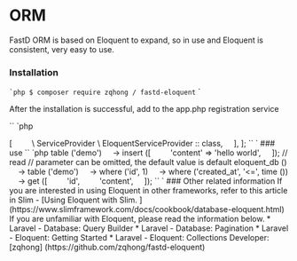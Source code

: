 # ORM

FastD ORM is based on Eloquent to expand, so in use and Eloquent is consistent, very easy to use.

### Installation

`` `php
$ composer require zqhong / fastd-eloquent
`` `

After the installation is successful, add to the app.php registration service

`` `php
<? php
return [
    // omitted irrelevant configuration
    'services' => [
        \ ServiceProvider \ EloquentServiceProvider :: class,
    ],
];
`` `

### use

`` `php
<? php
// create
eloquent_db ('default')
    -> table ('demo')
    -> insert ([
        'content' => 'hello world',
    ]);

// read
// parameter can be omitted, the default value is default
eloquent_db ()
    -> table ('demo')
    -> where ('id', 1)
    -> where ('created_at', '<=', time ())
    -> get ([
        'id',
        'content',
    ]);
`` `

### Other related information

If you are interested in using Eloquent in other frameworks, refer to this article in Slim - [Using Eloquent with Slim. ] (https://www.slimframework.com/docs/cookbook/database-eloquent.html)

If you are unfamiliar with Eloquent, please read the information below.

* Laravel - Database: Query Builder
* Laravel - Database: Pagination
* Laravel - Eloquent: Getting Started
* Laravel - Eloquent: Collections

Developer: [zqhong] (https://github.com/zqhong/fastd-eloquent)